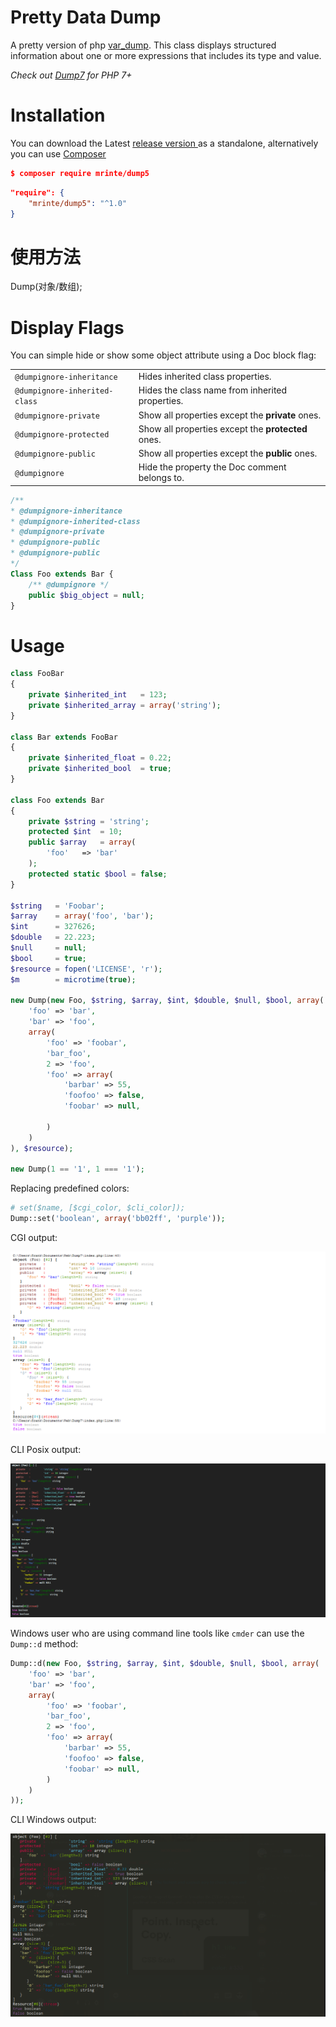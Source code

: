 # Pretty Data Dump
A pretty version of php [var_dump](http://php.net/manual/en/function.var-dump.php). This class displays structured information about one or more expressions that includes its type and value.

_Check out [Dump7](https://github.com/Ghostff/Dump7) for PHP 7+_

# Installation   
You can download the  Latest [release version ](https://github.com/Ghostff/pretty_data_dump/releases/) as a standalone, alternatively you can use [Composer](https://getcomposer.org/) 
```json
$ composer require mrinte/dump5
```
```json
"require": {
    "mrinte/dump5": "^1.0"
}
```    
# 使用方法
Dump(对象/数组);

# Display Flags
You can simple hide or show some object attribute using a Doc block flag:

|                               |                                                   |
|-------------------------------|---------------------------------------------------|
| `@dumpignore-inheritance`     | Hides inherited class properties.                 |
| `@dumpignore-inherited-class` | Hides the class name from inherited properties.   |
| `@dumpignore-private`         | Show all properties except the **private** ones.  |
| `@dumpignore-protected`       | Show all properties except the **protected** ones.|
| `@dumpignore-public`          | Show all properties except the **public** ones.   |
| `@dumpignore`                 | Hide the property the Doc comment belongs to.     |
```php
/**
* @dumpignore-inheritance
* @dumpignore-inherited-class
* @dumpignore-private
* @dumpignore-public
* @dumpignore-public
*/
Class Foo extends Bar {
    /** @dumpignore */
    public $big_object = null;
}
```

# Usage
```php
class FooBar
{
    private $inherited_int   = 123;
    private $inherited_array = array('string');
}

class Bar extends FooBar
{
    private $inherited_float = 0.22;
    private $inherited_bool  = true;
}

class Foo extends Bar
{
    private $string = 'string';
    protected $int  = 10;
    public $array   = array(
        'foo'   => 'bar'
    );
    protected static $bool = false;
}

$string   = 'Foobar';
$array    = array('foo', 'bar');
$int      = 327626;
$double   = 22.223;
$null     = null;
$bool     = true;
$resource = fopen('LICENSE', 'r');
$m        = microtime(true);

new Dump(new Foo, $string, $array, $int, $double, $null, $bool, array(
    'foo' => 'bar',
    'bar' => 'foo',
    array(
        'foo' => 'foobar',
        'bar_foo',
        2 => 'foo',
        'foo' => array(
            'barbar' => 55,
            'foofoo' => false,
            'foobar' => null,

        )
    )
), $resource);

new Dump(1 == '1', 1 === '1');
```
Replacing predefined colors:
```php
# set($name, [$cgi_color, $cli_color]);
Dump::set('boolean', array('bb02ff', 'purple'));
```
CGI output:    

![cgi screenshot](https://github.com/Ghostff/Dump5/blob/master/cgi.png)

CLI Posix output:     
    
![cli screenshot](https://github.com/Ghostff/Dump5/blob/master/posix.png)

Windows user who are using command line tools like `cmder` can use the `Dump::d` method:
```php
Dump::d(new Foo, $string, $array, $int, $double, $null, $bool, array(
    'foo' => 'bar',
    'bar' => 'foo',
    array(
        'foo' => 'foobar',
        'bar_foo',
        2 => 'foo',
        'foo' => array(
            'barbar' => 55,
            'foofoo' => false,
            'foobar' => null,
        )
    )
));
```
CLI Windows output:

![cli screenshot](https://github.com/Ghostff/Dump5/blob/master/posixWin.png)

